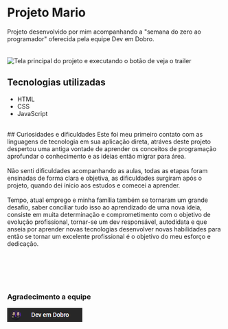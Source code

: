 # Projeto Mario
Projeto desenvolvido por mim acompanhando a "semana do zero ao programador" oferecida pela equipe Dev em Dobro.
<br><br><br>
<img src="./p-mario.gif" alt="Tela principal do projeto e executando o botão de veja o trailer">
<br>
## Tecnologias utilizadas
- HTML
- CSS
- JavaScript
<br>
## Curiosidades e dificuldades
Este foi meu primeiro contato com as linguagens de tecnologia em sua aplicação direta, atráves deste projeto despertou uma antiga vontade de aprender os conceitos de programação aprofundar o conhecimento e as ideias então migrar para área.
<br><br>
Não senti dificuldades acompanhando as aulas, todas as etapas foram ensinadas de forma clara e objetiva, as dificuldades surgiram após o projeto, quando dei ínicio aos estudos e comecei a aprender. 
<br><br>
Tempo, atual emprego e minha família também se tornaram um grande desafio, saber concíliar tudo isso ao aprendizado de uma nova ideia, consiste em muita determinação e comprometimento com o objetivo de evolução profissional, tornar-se um dev responsável, autodidata e que anseia por aprender novas tecnologias desenvolver novas habilidades para então se tornar um excelente profissional é o objetivo do meu esforço e dedicação.

<br><br><br><br>
### Agradecimento a equipe
[<img src="img-canal-dev.png">](https://www.youtube.com/@DevemDobro) 
